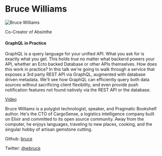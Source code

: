 # Bruce Williams

![Bruce Williams](http://s3.amazonaws.com/esl-conf-stg/media/files/000/000/579/thumbnail/Bruce_Williams.png?1488198313)

Co-Creator of Absinthe

#### GraphQL in Practice

GraphQL is a query language for your unified API. What you ask for is exactly what you get. This holds true no matter what backend powers your API, whether an Ecto backed Database or other APIs themselves. How does this work in practice? In this talk we're going to walk through a service that exposes a 3rd party REST API via GraphQL, augmented with database driven metadata. We'll see how GraphQL can efficiently query both data sources without sacrificing client flexibility, and even provide push notification features not found natively via the REST API or the database.

[Video](https://youtu.be/d2qNlXtpWXM?list=PLWbHc_FXPo2jV6N5XEjbUQe2GkYcRkZdD)

Bruce Williams is a polyglot technologist, speaker, and Pragmatic Bookshelf author. He's the CTO of CargoSense, a logistics intelligence company built on Elixir and committed to its open source community. Away from the computer, he enjoys languages, traveling to new places, cooking, and the singular hobby of artisan gemstone cutting.

Github: [bruce](https://github.com/bruce)

Twitter: [@wbruce](https://twitter.com/wbruce)

